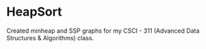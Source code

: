 # HeapSort
Created minheap and SSP graphs for my CSCI - 311 (Advanced Data Structures &amp; Algorithms) class. 
